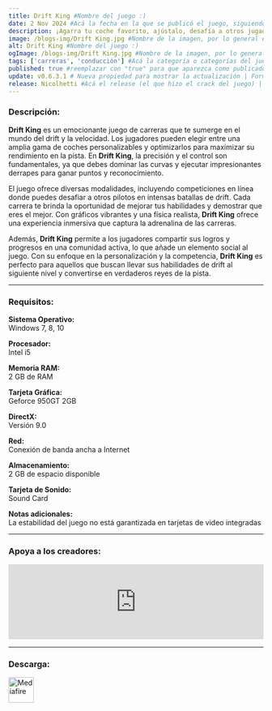 ```yaml
---
title: Drift King #Nombre del juego :)
date: 2 Nov 2024 #Acá la fecha en la que se publicó el juego, siguiendo este formato: Dia "30", Mes "Oct", Año "2024" = como debe quedar: 30 Oct 2024
description: ¡Agarra tu coche favorito, ajústalo, desafía a otros jugadores en batallas de drift en línea y conviértete en un REY DEL DRIFT! #Acá una mini descripción del juego
image: /blogs-img/Drift King.jpg #Nombre de la imagen, por lo general es exactamente el mismo nombre que el juego excluyendo lo ":" (Dos puntos)
alt: Drift King #Nombre del juego :)
ogImage: /blogs-img/Drift King.jpg #Nombre de la imagen, por lo general es exactamente el mismo nombre que el juego excluyendo lo ":" (Dos puntos)
tags: ['carreras', 'conducción'] #Acá la categoría o categorías del juego, si es más de una se coloca en este formato: ['categoría1', 'categoría2']
published: true #reemplazar con "true" para que aparezca como publicado
update: v0.6.3.1 # Nueva propiedad para mostrar la actualización | Formato: v1.0.0
release: Nicolhetti #Acá el release (el que hizo el crack del juego) | Formato: Nicolhetti
---
```


<!--En VSCode seleccionando una palabra, por ejemplo: "Drift King" y apretando Ctrl+F2 se seleccionan todas las palabras iguales-->

### Descripción:
**Drift King** es un emocionante juego de carreras que te sumerge en el mundo del drift y la velocidad. Los jugadores pueden elegir entre una amplia gama de coches personalizables y optimizarlos para maximizar su rendimiento en la pista. En **Drift King**, la precisión y el control son fundamentales, ya que debes dominar las curvas y ejecutar impresionantes derrapes para ganar puntos y reconocimiento.

El juego ofrece diversas modalidades, incluyendo competiciones en línea donde puedes desafiar a otros pilotos en intensas batallas de drift. Cada carrera te brinda la oportunidad de mejorar tus habilidades y demostrar que eres el mejor. Con gráficos vibrantes y una física realista, **Drift King** ofrece una experiencia inmersiva que captura la adrenalina de las carreras.

Además, **Drift King** permite a los jugadores compartir sus logros y progresos en una comunidad activa, lo que añade un elemento social al juego. Con su enfoque en la personalización y la competencia, **Drift King** es perfecto para aquellos que buscan llevar sus habilidades de drift al siguiente nivel y convertirse en verdaderos reyes de la pista.

<!--Prompt para Chat-GPT: Hazme una descripción para el juego "Drift King" y cada que menciones "Drift King" ponlo en negrita -->

---

### Requisitos:
**Sistema Operativo:**  
Windows 7, 8, 10

**Procesador:**  
Intel i5

**Memoria RAM:**  
2 GB de RAM

**Tarjeta Gráfica:**  
Geforce 950GT 2GB

**DirectX:**  
Versión 9.0

**Red:**  
Conexión de banda ancha a Internet

**Almacenamiento:**  
2 GB de espacio disponible

**Tarjeta de Sonido:**  
Sound Card

**Notas adicionales:**  
La estabilidad del juego no está garantizada en tarjetas de video integradas
<!--Si falta o sobra un requisito se quita o se agrega manteniendo el mismo formato-->

---

### Apoya a los creadores:
<iframe src="https://store.steampowered.com/widget/1469690/" frameborder="0" style="background-color: transparent; width: 100% !important; aspect-ratio: 646 / 190;"></iframe>

<!--Reemplazar los numeros (AppID) del juego (en este caso 2668510) por el numero (AppID) correspondiente con el juego a publicar-->
<!--El AppID se encuentra en la URL del Juego en Steam-->

---

### Descarga:

[<img src="https://gist.github.com/cxmeel/0dbc95191f239b631c3874f4ccf114e2/raw/download.svg" alt="Mediafire" height="50" />](https://www.mediafire.com/file/7dndju3hk8jw8qt/Drift_King.zip/file)

<!-- # se debe reemplazar por el link de descarga-->

<!--NOMBRE-DEL-SERVICIO se debe reemplazar por el servicio donde está subido el juego-->